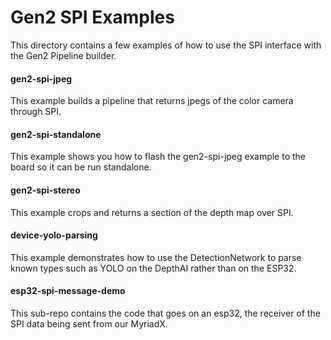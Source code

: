 # Gen2 SPI Examples
This directory contains a few examples of how to use the SPI interface with the Gen2 Pipeline builder.

#### gen2-spi-jpeg
This example builds a pipeline that returns jpegs of the color camera through SPI.

#### gen2-spi-standalone
This example shows you how to flash the gen2-spi-jpeg example to the board so it can be run standalone.

#### gen2-spi-stereo
This example crops and returns a section of the depth map over SPI.

#### device-yolo-parsing
This example demonstrates how to use the DetectionNetwork to parse known types such as YOLO on the DepthAI rather than on the ESP32.

#### esp32-spi-message-demo
This sub-repo contains the code that goes on an esp32, the receiver of the SPI data being sent from our MyriadX.
